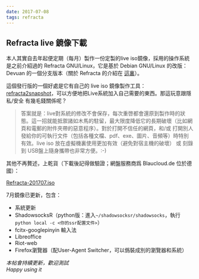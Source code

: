 ```yaml
---
date: 2017-07-08
tags: refracta
---
```


## Refracta live 鏡像下載

本人其實自去年起便定期（每月）製作一份定製的live iso鏡像，採用的操作系統是之前介紹過的 Refracta GNU/Linux，它是基於 Debian GNU/Linux 的改版：Devuan 的一個分支版本（關於 Refracta 的介紹在 [這裏](https://mdrights.github.io/os-observe/posts/2016/11/Refracta-for-privacy.html)）。

這個發行版的一個好處是它有自己的 live iso 鏡像製作工具：[refracta2snapshot](http://www.ibiblio.org/refracta/documents.html)，可以方便地把Live系統加入自己需要的東西。那這玩意跟隱私/安全 有幾毛錢關係呢？

> 答案就是：live對系統的修改不會保存，每次重啓都會還原到製作時的狀態。這一招就能抵禦諸如木馬的駐留，最大限度降低它的長期破壞（比如網頁和電郵的附件夾帶的惡意程序）。對於打開不信任的網頁，和/或 打開別人發給你的可執行文件（包括各種文檔、pdf、exe、圖片、音頻等）時特別有效。live iso 放在虛擬機裏使用更加有效（避免對宿主機的破壞） 或 刻錄到 USB盤上隨身攜帶也非常方便。:-)

其他不再贅述，上乾貨（下載後記得做驗證；網盤服務商爲 Blaucloud.de 位於德國）：

[Refracta-201707.iso](https://mdrights.blaucloud.de/index.php/s/03oc1NgbKoI9RCR) 

7月鏡像已更新，包含：  

- 系統更新
- ShadowsocksR（python版：進入`~/shadowsocksr/shadowsocks`，執行 `python local -c <你的ssr配置文件>`）
- fcitx-googlepinyin 輸入法
- Libreoffice
- Riot-web
- Firefox瀏覽器（配User-Agent Switcher，可以僞裝成別的瀏覽器和系統）


_本帖會持續更新，歡迎測試_   
_Happy using it_

